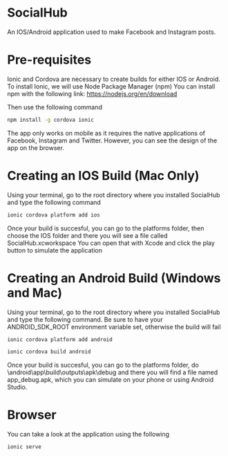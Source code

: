 # SocialHub
An IOS/Android application used to make Facebook and Instagram posts. 

# Pre-requisites
Ionic and Cordova are necessary to create builds for either IOS or Android. To install Ionic, we will use Node Package Manager (npm)
You can install npm with the following link: https://nodejs.org/en/download

Then use the following command

```bash
npm install -g cordova ionic
```

The app only works on mobile as it requires the native applications of Facebook, Instagram and Twitter. However, you can see the design of the app on the browser.

# Creating an IOS Build (Mac Only)
Using your terminal, go to the root directory where you installed SocialHub and type the following command

```bash
ionic cordova platform add ios
```

Once your build is succesful, you can go to the platforms folder, then choose the IOS folder and there you will see a file called SocialHub.xcworkspace
You can open that with Xcode and click the play button to simulate the application

# Creating an Android Build (Windows and Mac)
Using your terminal, go to the root directory where you installed SocialHub and type the following command. Be sure to have your ANDROID_SDK_ROOT environment variable set, otherwise the build will fail

```bash
ionic cordova platform add android
```
```bash
ionic cordova build android
```

Once your build is succesful, you can go to the platforms folder,  do \android\app\build\outputs\apk\debug and there you will find a file named app_debug.apk, which you can simulate on your phone or using Android Studio.

# Browser
You can take a look at the application using the following
```bash
ionic serve
```

